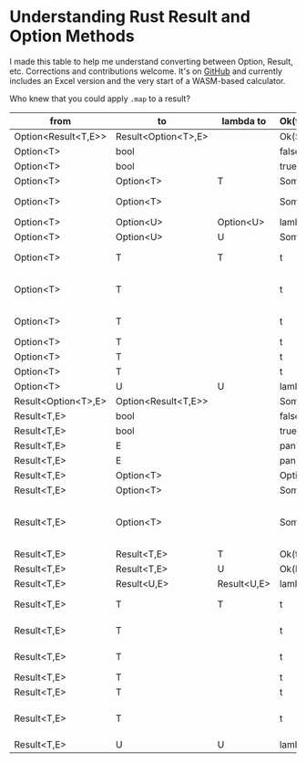 # Understanding Rust Result and Option Methods

I made this table to help me understand converting between Option, Result, etc. Corrections and contributions welcome. It's on [GitHub](https://github.com/CarlKCarlK/method-calc/) and currently includes an Excel version and the very start of a WASM-based calculator.

Who knew that you could apply `.map` to a result?

| from | to | lambda to | Ok(t)/Some(t)/Some(Ok(t))/Ok(Some(t)) | None/Err(e)/Some(Err(e))/Ok(None) | na/na/None/Err(e) | method | side effect |
|---|---|---|---|---|---|---|---|
| Option<Result<T,E>> | Result<Option\<T>,E> |  | Ok(Some(t)) | Err(e) | Ok(None) | transpose() |  |
| Option\<T> | bool |  | false | true |  | is_none() |  |
| Option\<T> | bool |  | true | false |  | is_some() |  |
| Option\<T> | Option\<T> | T | Some(t) | Some(lazy_t) |  | or_else(\|\|lazy_t) |  |
| Option\<T> | Option\<T> |  | Some(t) | None |  | take() | sets original to None |
| Option\<T> | Option\<U> | Option\<U> | lambda(t) | None |  | and_then(\|t\| …) |  |
| Option\<T> | Option\<U> | U | Some(lambda(t)) | None |  | map(\|t\| …) |  |
| Option\<T> | T | T | t | lazy_t |  | unwrap_or_else(\|\| lazy_t) |  |
| Option\<T> | T |  | t | panic!(lazy message) |  | .unwrap_or_else(\|\| panic!("lazy message")) |  |
| Option\<T> | T |  | t | panic!("your message") |  | expect("your message") |  |
| Option\<T> | T |  | t | panic!("std message") |  | unwrap() |  |
| Option\<T> | T |  | t | t0 |  | unwrap_or(t0) |  |
| Option\<T> | T |  | t | T.default() |  | unwrap_or_default() |  |
| Option\<T> | U | U | lambda(t) | u0 |  | map_or(u0, \|t\| …) |  |
| Result<Option\<T>,E> | Option<Result<T,E>> |  | Some(Ok(t)) | None | Some(Err(e)) | transpose() |  |
| Result<T,E> | bool |  | false | true |  | is_err() |  |
| Result<T,E> | bool |  | true | false |  | is_ok() |  |
| Result<T,E> | E |  | panic!("your message") | e |  | expect_err |  |
| Result<T,E> | E |  | panic!("std message") | e |  | unwrap_err |  |
| Result<T,E> | Option\<T> |  | Option(error) | None |  | err() |  |
| Result<T,E> | Option\<T> |  | Some(t) | None |  | ok() |  |
| Result<T,E> | Option\<T> |  | Some(t) | None |  | take() | sets original to Ok(T::default) or leaves as e |
| Result<T,E> | Result<T,E> | T | Ok(t) | Ok(lazy_t) |  | or_else(\|\|lazy_t) |  |
| Result<T,E> | Result<T,E> | U | Ok(lambda(t)) | Err(e) |  | map(\|t\| …) |  |
| Result<T,E> | Result<U,E> | Result<U,E> | lambda(t) | Err(e) |  | and_then(\|t\|…) |  |
| Result<T,E> | T | T | t | lazy_t |  | unwrap_or_else(\|\| lazy_t) |  |
| Result<T,E> | T |  | t | panic!("your message") |  | expect("your message") |  |
| Result<T,E> | T |  | t | panic!("message with error description") |  | unwrap() |  |
| Result<T,E> | T |  | t | t0 |  | unwrap_or(t0) |  |
| Result<T,E> | T |  | t | T.default() |  | unwrap_or_default() |  |
| Result<T,E> | T |  | t | panic!("lazy message") |  | unwrap_or_else(\|\| panic!("lazy message")) |  |
| Result<T,E> | U | U | lambda(t) | u0 |  | map_or(u0, \|t\| …) |
